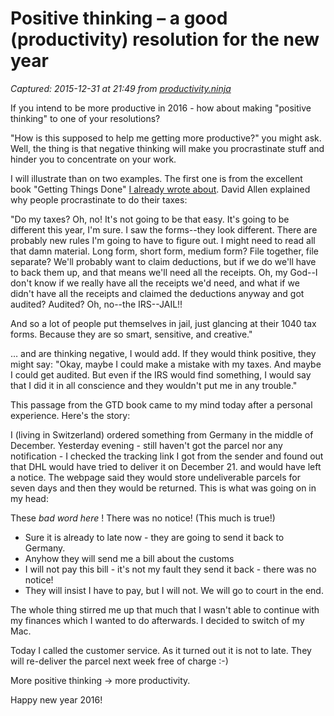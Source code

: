 # Positive thinking – a good (productivity) resolution for the new year

_Captured: 2015-12-31 at 21:49 from [productivity.ninja](http://productivity.ninja/2015/12/31/positive-thinking-a-good-productivity-resolution-for-the-new-year/)_

If you intend to be more productive in 2016 - how about making "positive thinking" to one of your resolutions?

"How is this supposed to help me getting more productive?" you might ask. Well, the thing is that negative thinking will make you procrastinate stuff and hinder you to concentrate on your work.

I will illustrate than on two examples. The first one is from the excellent book "Getting Things Done" [I already wrote about](http://productivity.ninja/2014/06/10/dont-abuse-your-calendar-as-a-todo-list/). David Allen explained why people procrastinate to do their taxes:

"Do my taxes? Oh, no! It's not going to be that easy. It's going to be different this year, I'm sure. I saw the forms--they look different. There are probably new rules I'm going to have to figure out. I might need to read all that damn material. Long form, short form, medium form? File together, file separate? We'll probably want to claim deductions, but if we do we'll have to back them up, and that means we'll need all the receipts. Oh, my God--I don't know if we really have all the receipts we'd need, and what if we didn't have all the receipts and claimed the deductions anyway and got audited? Audited? Oh, no--the IRS--JAIL!!

And so a lot of people put themselves in jail, just glancing at their 1040 tax forms. Because they are so smart, sensitive, and creative."

… and are thinking negative, I would add. If they would think positive, they might say: "Okay, maybe I could make a mistake with my taxes. And maybe I could get audited. But even if the IRS would find something, I would say that I did it in all conscience and they wouldn't put me in any trouble."

This passage from the GTD book came to my mind today after a personal experience. Here's the story:

I (living in Switzerland) ordered something from Germany in the middle of December. Yesterday evening - still haven't got the parcel nor any notification - I checked the tracking link I got from the sender and found out that DHL would have tried to deliver it on December 21. and would have left a notice. The webpage said they would store undeliverable parcels for seven days and then they would be returned. This is what was going on in my head:

These *bad word here* ! There was no notice! (This much is true!)  
- Sure it is already to late now - they are going to send it back to Germany.  
- Anyhow they will send me a bill about the customs  
- I will not pay this bill - it's not my fault they send it back - there was no notice!  
- They will insist I have to pay, but I will not. We will go to court in the end.

The whole thing stirred me up that much that I wasn't able to continue with my finances which I wanted to do afterwards. I decided to switch of my Mac.

Today I called the customer service. As it turned out it is not to late. They will re-deliver the parcel next week free of charge :-)

More positive thinking -> more productivity.

Happy new year 2016!
